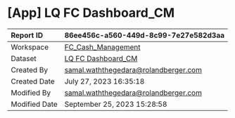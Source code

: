 



# [App] LQ FC Dashboard_CM

|Report ID|86ee456c-a560-449d-8c99-7e27e582d3aa|
| :--- | :--- |
|Workspace|[FC_Cash_Management](../Workspaces/FC_Cash_Management.md)|
|Dataset|[LQ FC Dashboard_CM](../Datasets/LQ-FC-Dashboard_CM.md)|
|Created By|samal.waththegedara@rolandberger.com|
|Created Date|July 27, 2023 16:35:18|
|Modified By|samal.waththegedara@rolandberger.com|
|Modified Date|September 25, 2023 15:28:58|
